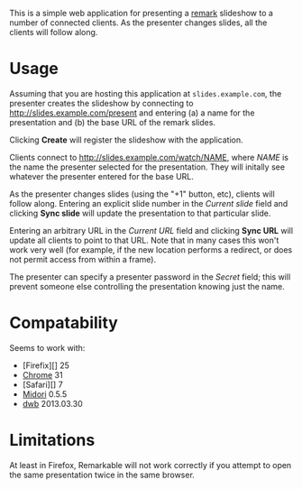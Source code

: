 This is a simple web application for presenting a [remark][] slideshow
to a number of connected clients.  As the presenter changes slides,
all the clients will follow along.

Usage
=====

Assuming that you are hosting this application at
`slides.example.com`, the presenter creates the slideshow by
connecting to http://slides.example.com/present and entering (a) a
name for the presentation and (b) the base URL of the remark slides.

Clicking **Create** will register the slideshow with the application.

Clients connect to http://slides.example.com/watch/NAME, where *NAME*
is the name the presenter selected for the presentation.  They will
initally see whatever the presenter entered for the base URL.

As the presenter changes slides (using the "+1" button, etc), clients
will follow along.  Entering an explicit slide number in the *Current
slide* field and clicking **Sync slide** will update the presentation
to that particular slide.

Entering an arbitrary URL in the *Current URL* field and clicking
**Sync URL** will update all clients to point to that URL.  Note that
in many cases this won't work very well (for example, if the new
location performs a redirect, or does not permit access from within a
frame).

The presenter can specify a presenter password in the *Secret* field;
this will prevent someone else controlling the presentation knowing
just the name.

Compatability
=============

Seems to work with:

- [Firefix][] 25
- [Chrome][] 31
- [Safari][] 7
- [Midori][] 0.5.5
- [dwb][] 2013.03.30

[remark]: https://github.com/gnab/remark
[firefox]: http://getfirefox.com/
[chrome]: http://www.google.com/chrome/
[midori]: http://midori-browser.org/
[dwb]: http://portix.bitbucket.org/dwb/

Limitations
===========

At least in Firefox, Remarkable will not work correctly if you attempt
to open the same presentation twice in the same browser.

